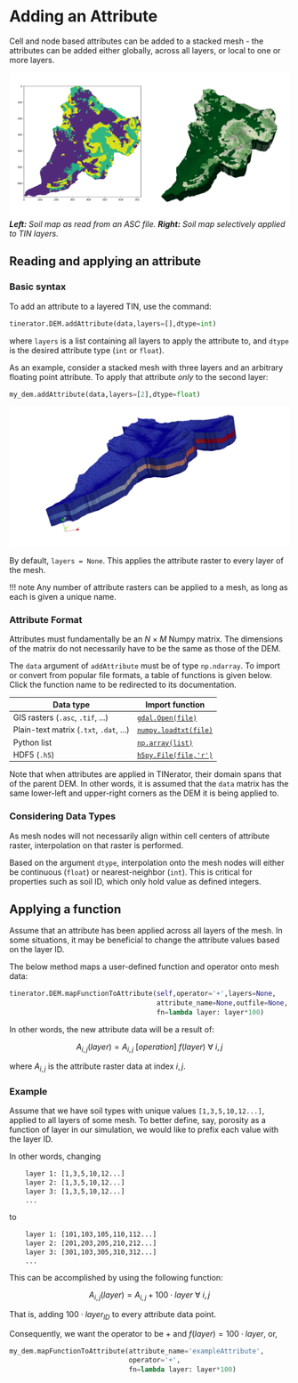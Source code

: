 # Adding an Attribute

Cell and node based attributes can be added to a stacked mesh - 
the attributes can be added either globally, across all layers, or local to 
one or more layers.

![](../assets/images/examples/attribute_final.png)
*<b>Left:</b> Soil map as read from an ASC file.
<b>Right:</b> Soil map selectively applied to TIN layers.*

## Reading and applying an attribute
### Basic syntax

To add an attribute to a layered TIN, use the command:

```python
tinerator.DEM.addAttribute(data,layers=[],dtype=int)
```

where `layers` is a list containing all layers to apply the attribute to,
and `dtype` is the desired attribute type (`int` or `float`).

As an example, consider a stacked mesh with three layers and an arbitrary
floating point attribute. To apply that attribute *only* to the second layer:

```python
my_dem.addAttribute(data,layers=[2],dtype=float)
```

![Attribute applied to a single layer](../assets/images/examples/attribute_single.png)

By default, `layers = None`. This applies the attribute raster to every layer
of the mesh.

!!! note
    Any number of attribute rasters can be applied to a mesh, as long as each
    is given a unique name.

### Attribute Format

Attributes must fundamentally be an $N\times M$ Numpy matrix. The dimensions of
the matrix do not necessarily have to be the same as those of the DEM.

The `data` argument of `addAttribute` must be of type `np.ndarray`. To import
or convert from popular file formats, a table of functions is given below. Click
the function name to be redirected to its documentation.

| Data type                               | Import function                                                                                          |
|-----------------------------------------|----------------------------------------------------------------------------------------------------------|
| GIS rasters (`.asc`, `.tif`, ...)       | [`gdal.Open(file)`](https://gdal.org/python/osgeo.gdal-module.html#Open)                                 |
| Plain-text matrix (`.txt`, `.dat`, ...) | [`numpy.loadtxt(file)`](https://docs.scipy.org/doc/numpy-1.13.0/reference/generated/numpy.loadtxt.html)  |
| Python list                             | [`np.array(list)`](https://docs.scipy.org/doc/numpy-1.15.0/reference/generated/numpy.array.html)         |
| HDF5 (`.h5`)                            | [`h5py.File(file,'r')`](http://docs.h5py.org/en/2.9.0/high/file.html)                                    |

Note that when attributes are applied in TINerator, their domain spans that of
the parent DEM. In other words, it is assumed that the `data` matrix has
the same lower-left and upper-right corners as the DEM it is being applied
to.

### Considering Data Types

As mesh nodes will not necessarily align within cell centers of attribute raster,
interpolation on that raster is performed.

Based on the argument `dtype`, interpolation onto the mesh nodes will either be
continuous (`float`) or nearest-neighbor (`int`). This is critical for properties
such as soil ID, which only hold value as defined integers.

## Applying a function

Assume that an attribute has been applied across all layers of the mesh.
In some situations, it may be beneficial to change the attribute values
based on the layer ID.

The below method maps a user-defined function and operator onto mesh data:


```python
tinerator.DEM.mapFunctionToAttribute(self,operator='+',layers=None,
                                     attribute_name=None,outfile=None,
                                     fn=lambda layer: layer*100)
```

In other words, the new attribute data will be a result of:

$$ A_{i,j}(layer) = A_{i,j} \: [operation] \: f(layer) \: \forall \: i,j $$

where $A_{i,j}$ is the attribute raster data at index $i,j$.

### Example

Assume that we have soil types with unique values `[1,3,5,10,12...]`, applied 
to all layers of some mesh.
To better define, say, porosity as a function of layer in our simulation,
we would like to prefix each value with the layer ID.

In other words, changing 

        layer 1: [1,3,5,10,12...]
        layer 2: [1,3,5,10,12...]
        layer 3: [1,3,5,10,12...]
        ... 

to

        layer 1: [101,103,105,110,112...]
        layer 2: [201,203,205,210,212...]
        layer 3: [301,103,305,310,312...]
        ... 

This can be accomplished by using the following function:

$$ A_{i,j}(layer) = A_{i,j} + 100 \cdot layer \: \forall \: i,j $$

That is, adding $100 \cdot layer_{ID}$ to every attribute data point.

Consequently, we want the operator to be $+$ and $f(layer) = 100 \cdot layer$, or,

```python
my_dem.mapFunctionToAttribute(attribute_name='exampleAttribute',
                              operator='+',
                              fn=lambda layer: layer*100)
```


